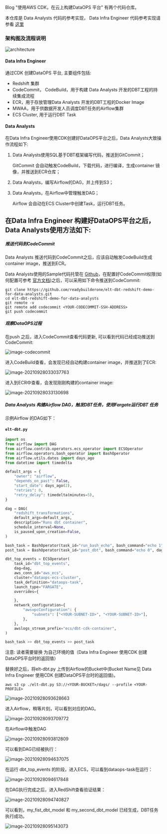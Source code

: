 Blog "使用AWS CDK，在云上构建DataOPS 平台" 有两个代码仓库。

本仓库是 Data Analysts 代码的参考实现，
Data Infra Engineer 代码参考实现请参看 [这里](https://github.com/readybuilderone/elt-dbt-redshift-demo-for-data-engineer)

### 架构图及流程说明



![architecture](./assets/DataOPS.drawio.svg)



#### Data Infra Engineer

通过CDK 创建DataOPS 平台, 主要组件包括:

- Redshift 集群
- CodeCommit， CodeBuild，用于构建 Data Analysts 开发的DBT工程的持续集成流程
- ECR，用于存放管理Data Analysts 开发的DBT工程的Docker Image
- MWAA，用于供数据开发人员调度DBT任务的Airflow集群
- ECS Cluster, 用于运行DBT Task

#### Data Analysts

在Data Infra Engineer使用CDK创建好DataOPS平台之后，Data Analysts大致操作流程如下:

1. Data Analysts使用SQL基于DBT框架编写代码，推送到GitCommit；

   GitCommit 会自动触发CodeBuild，下载代码，进行编译，生成container 镜像，并推送到ECR仓库；

2. Data Analysts，编写Airflow的DAG，并上传到S3；

3. Data Analysts，在Airflow中管理触发DAG；

   Airflow 会自动在ECS Cluster中创建Task，运行DBT任务。

## 在Data Infra Engineer 构建好DataOPS平台之后，Data Analysts使用方法如下:

##### 推送代码到CodeCommit

Data Analysts 推送代码到CodeCommit之后，应该自动触发CodeBuild生成container image，推送到ECR。

Data Analysts使用的Sample代码托管在 [Github](https://github.com/readybuilderone/elt-dbt-redshift-demo-for-data-analysts)，在配置好CodeCommit权限(如何配置可参考 [官方文档](https://docs.aws.amazon.com/codecommit/latest/userguide/setting-up-ssh-unixes.html))之后，可以采用如下命令推送到CodeCommit:

``` shell
git clone https://github.com/readybuilderone/elt-dbt-redshift-demo-for-data-analysts.git
cd elt-dbt-redshift-demo-for-data-analysts
git remote -v
git remote add codecommit <YOUR-CODECOMMIT-SSH-ADDRESS>
git push codecommit
```

##### 观察DataOPS过程

在push 之后，进入CodeCommit查看代码更新, 可以看到代码已经成功推送到CodeCommit:

![image-codecommit](./assets/codecommit.png)



进入CodeBuild查看，会发现已经自动构建container image，并推送到了ECR:

![image-20210928033037763](./assets/ecr.png)



进入到ECR中查看，会发现刚刚构建的container image:

![image-20210928033130698](./assets/codebuild.png)



##### Data Analysts 构建Airflow DAG，触发DBT任务，使用Fargate运行DBT 任务

示例Airflow 的DAG如下：

#### `elt-dbt.py`

``` python
import os
from airflow import DAG
from airflow.contrib.operators.ecs_operator import ECSOperator
from airflow.operators.bash_operator import BashOperator
from airflow.utils.dates import days_ago
from datetime import timedelta

default_args = {
    "owner": "airflow",
    "depends_on_past": False,
    "start_date": days_ago(2),
    "retries": 0,
    "retry_delay": timedelta(minutes=5),
}

dag = DAG(
    "redshift_transformations",
    default_args=default_args,
    description="Runs dbt container",
    schedule_interval=None,
    is_paused_upon_creation=False,
)

bash_task = BashOperator(task_id="run_bash_echo", bash_command="echo 1", dag=dag)
post_task = BashOperator(task_id="post_dbt", bash_command="echo 0", dag=dag)

dbt_top_events = ECSOperator(
    task_id="dbt_top_events",
    dag=dag,
    aws_conn_id="aws_ecs",
    cluster="dataops-ecs-cluster",
    task_definition="dataops-task",
    launch_type="FARGATE",
    overrides={

    },
    network_configuration={
        "awsvpcConfiguration": {
            "subnets": ["<YOUR-SUBNET-ID>", "<YOUR-SUBNET-ID>"],
        },
    },
    awslogs_stream_prefix="ecs/dbt-cdk-container",
)

bash_task >> dbt_top_events >> post_task

```

注意: 读者需要替换<YOUR-SUBNET-ID> 为自己环境的值（Data Infra Engineer 使用CDK 创建DataOPS平台时的返回值）



替换好之后，将elt-dbt.py 上传到Airflow的Bucket中(Bucket Name见 Data Infra Engineer 使用CDK 创建DataOPS平台时的返回值)。

``` shell
aws s3 cp ./elt-dbt.py S3://<YOUR-BUCKET>/dags/ --profile <YOUR-PROFILE>
```

![image-20210928093628663](./assets/s3.png)



进入Airflow，稍等片刻，可以看到对应的DAG。

![image-20210928093709772](./assets/airflow.png)



在Airflow中触发DAG

![image-20210928093812809](./assets/airflow-trigger.png)



可以看到DAG已经被执行：

![image-20210928094637075](./assets/airflow-dag.png)

在运行 dbt_top_events 的阶段，进入ECS，可以看到dataops-task在运行：

![image-20210928094617848](./assets/ecs-task.png)

在DAG执行完成之后，进入RedShift查看验证结果：

![image-20210928094740827](./assets/airflow-dag2.png)



可以看到，my_fist_dbt_model 和 my_second_dbt_model 已经生成，DBT任务执行成功。

![image-20210928095143073](./assets/redshift.png)

